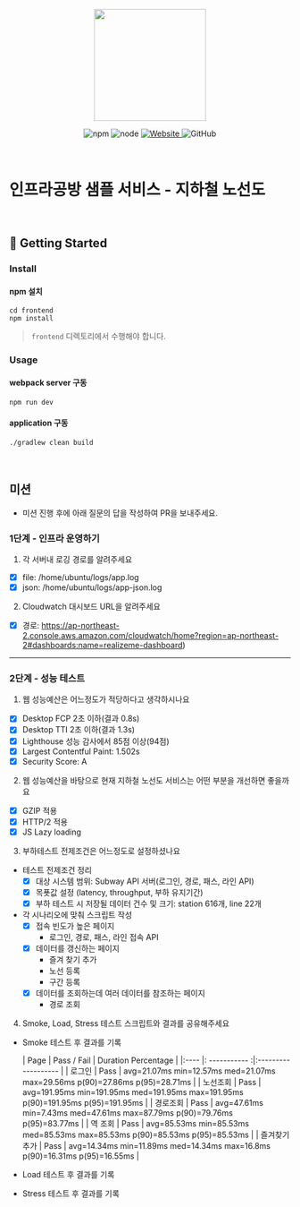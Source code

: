 <p align="center">
    <img width="200px;" src="https://raw.githubusercontent.com/woowacourse/atdd-subway-admin-frontend/master/images/main_logo.png"/>
</p>
<p align="center">
  <img alt="npm" src="https://img.shields.io/badge/npm-%3E%3D%205.5.0-blue">
  <img alt="node" src="https://img.shields.io/badge/node-%3E%3D%209.3.0-blue">
  <a href="https://edu.nextstep.camp/c/R89PYi5H" alt="nextstep atdd">
    <img alt="Website" src="https://img.shields.io/website?url=https%3A%2F%2Fedu.nextstep.camp%2Fc%2FR89PYi5H">
  </a>
  <img alt="GitHub" src="https://img.shields.io/github/license/next-step/atdd-subway-service">
</p>

<br>

# 인프라공방 샘플 서비스 - 지하철 노선도

<br>

## 🚀 Getting Started

### Install
#### npm 설치
```
cd frontend
npm install
```
> `frontend` 디렉토리에서 수행해야 합니다.

### Usage
#### webpack server 구동
```
npm run dev
```
#### application 구동
```
./gradlew clean build
```
<br>

## 미션

* 미션 진행 후에 아래 질문의 답을 작성하여 PR을 보내주세요.

### 1단계 - 인프라 운영하기
1. 각 서버내 로깅 경로를 알려주세요
- [X] file: /home/ubuntu/logs/app.log
- [X] json: /home/ubuntu/logs/app-json.log

2. Cloudwatch 대시보드 URL을 알려주세요
- [X] 경로: https://ap-northeast-2.console.aws.amazon.com/cloudwatch/home?region=ap-northeast-2#dashboards:name=realizeme-dashboard)

---

### 2단계 - 성능 테스트
1. 웹 성능예산은 어느정도가 적당하다고 생각하시나요
- [X] Desktop FCP 2초 이하(결과 0.8s)
- [X] Desktop TTI 2초 이하(결과 1.3s)
- [X] Lighthouse 성능 감사에서 85점 이상(94점)
- [X] Largest Contentful Paint: 1.502s
- [X] Security Score: A

2. 웹 성능예산을 바탕으로 현재 지하철 노선도 서비스는 어떤 부분을 개선하면 좋을까요
- [X] GZIP 적용
- [X] HTTP/2 적용
- [X] JS Lazy loading

3. 부하테스트 전제조건은 어느정도로 설정하셨나요
- 테스트 전제조건 정리
    - [X] 대상 시스템 범위: Subway API 서버(로그인, 경로, 패스, 라인 API)
    - [X] 목푯값 설정 (latency, throughput, 부하 유지기간)
    - [X] 부하 테스트 시 저장될 데이터 건수 및 크기: station 616개, line 22개

- 각 시나리오에 맞춰 스크립트 작성
    - [X]  접속 빈도가 높은 페이지
        - 로그인, 경로, 패스, 라인 접속 API
    - [X]  데이터를 갱신하는 페이지
        - 즐겨 찾기 추가
        - 노선 등록
        - 구간 등록
    - [X] 데이터를 조회하는데 여러 데이터를 참조하는 페이지
        - 경로 조회

4. Smoke, Load, Stress 테스트 스크립트와 결과를 공유해주세요
- Smoke 테스트 후 결과를 기록

    | Page | Pass / Fail | Duration Percentage | 
    |:---- |: ----------- :|:------------------- |
    | 로그인 |   Pass     | avg=21.07ms  min=12.57ms med=21.07ms  max=29.56ms  p(90)=27.86ms  p(95)=28.71ms |
    | 노선조회 |   Pass    | avg=191.95ms min=191.95ms med=191.95ms max=191.95ms p(90)=191.95ms p(95)=191.95ms |
    | 경로조회 |   Pass    | avg=47.61ms min=7.43ms  med=47.61ms max=87.79ms  p(90)=79.76ms  p(95)=83.77ms |
    | 역 조회 |   Pass    | avg=85.53ms  min=85.53ms  med=85.53ms  max=85.53ms  p(90)=85.53ms  p(95)=85.53ms |
    | 즐겨찾기 추가 | Pass   | avg=14.34ms  min=11.89ms  med=14.34ms  max=16.8ms   p(90)=16.31ms  p(95)=16.55ms |

- Load 테스트 후 결과를 기록
  
- Stress 테스트 후 결과를 기록

